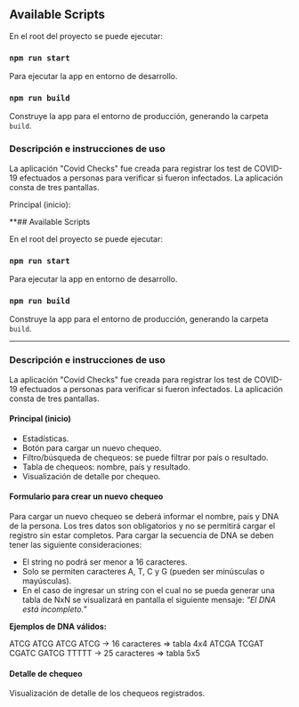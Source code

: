 ## Available Scripts

En el root del proyecto se puede ejecutar:

### `npm run start`

Para ejecutar la app en entorno de desarrollo.

### `npm run build`

Construye la app para el entorno de producción, generando la carpeta `build`.

### Descripción e instrucciones de uso

La aplicación "Covid Checks" fue creada para registrar los test de COVID-19 efectuados a personas para verificar si fueron infectados. La aplicación consta de tres pantallas.

Principal (inicio):


**## Available Scripts

En el root del proyecto se puede ejecutar:

### `npm run start`

Para ejecutar la app en entorno de desarrollo.

### `npm run build`

Construye la app para el entorno de producción, generando la carpeta `build`.

------------


### Descripción e instrucciones de uso

La aplicación "Covid Checks" fue creada para registrar los test de COVID-19 efectuados a personas para verificar si fueron infectados. La aplicación consta de tres pantallas.

#### Principal (inicio)

- Estadísticas.
- Botón para cargar un nuevo chequeo.
- Filtro/búsqueda de chequeos: se puede filtrar por país o resultado.
- Tabla de chequeos: nombre, país y resultado.
- Visualización de detalle por chequeo.

#### Formulario para crear un nuevo chequeo

Para cargar un nuevo chequeo se deberá informar el nombre, país y DNA de la persona. Los tres datos son obligatorios y no se permitirá cargar el registro sin estar completos. Para cargar la secuencia de DNA se deben tener las siguiente consideraciones:

- El string no podrá ser menor a 16 caracteres.
- Solo se permiten caracteres A, T, C y G (pueden ser minúsculas o mayúsculas).
- En el caso de ingresar un string con el cual no se pueda generar una tabla de NxN se visualizará en pantalla el siguiente mensaje: *"El DNA está incompleto."*

**Ejemplos de DNA válidos:**

ATCG ATCG ATCG ATCG -> 16 caracteres => tabla 4x4
ATCGA TCGAT CGATC GATCG TTTTT -> 25 caracteres => tabla 5x5

#### Detalle de chequeo

Visualización de detalle de los chequeos registrados.
